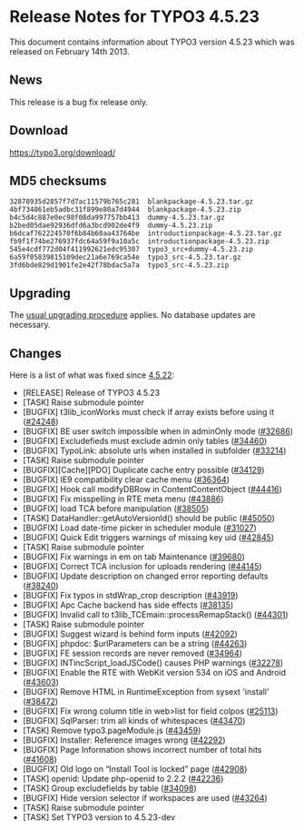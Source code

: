 Release Notes for TYPO3 4.5.23
==============================

This document contains information about TYPO3 version 4.5.23 which was
released on February 14th 2013.

News
----

This release is a bug fix release only.

Download
--------

<https://typo3.org/download/>

MD5 checksums
-------------

    32878935d2857f7d7ac11579b765c281  blankpackage-4.5.23.tar.gz
    4bf734861eb5adbc31f899e80a7d4944  blankpackage-4.5.23.zip
    b4c5d4c887e0ec98f08da997757bb413  dummy-4.5.23.tar.gz
    b2bed05dae92936dfd6a3bcd902de4f9  dummy-4.5.23.zip
    b6dcaf762224570f6b84b60aa43764be  introductionpackage-4.5.23.tar.gz
    fb9f1f74be276937fdc64a59f9a10a5c  introductionpackage-4.5.23.zip
    545e4cdf772d04f411992621edc95307  typo3_src+dummy-4.5.23.zip
    6a59f05839815109dec21a6e769ca54e  typo3_src-4.5.23.tar.gz
    3fd6bde829d1901fe2e42f78bdac5a7a  typo3_src-4.5.23.zip

Upgrading
---------

The [usual upgrading
procedure](https://docs.typo3.org/typo3cms/InstallationGuide/) applies.
No database updates are necessary.

Changes
-------

Here is a list of what was fixed since
[4.5.22](TYPO3_4.5.22 "wikilink"):

-   \[RELEASE\] Release of TYPO3 4.5.23
-   \[TASK\] Raise submodule pointer
-   \[BUGFIX\] t3lib\_iconWorks must check if array exists before using
    it ([\#24248](https://forge.typo3.org/issues/24248))
-   \[BUGFIX\] BE user switch impossible when in adminOnly mode
    ([\#32686](https://forge.typo3.org/issues/32686))
-   \[BUGFIX\] Excludefieds must exclude admin only tables
    ([\#34460](https://forge.typo3.org/issues/34460))
-   \[BUGFIX\] TypoLink: absolute urls when installed in subfolder
    ([\#33214](https://forge.typo3.org/issues/33214))
-   \[TASK\] Raise submodule pointer
-   \[BUGFIX\]\[Cache\]\[PDO\] Duplicate cache entry possible
    ([\#34129](https://forge.typo3.org/issues/34129))
-   \[BUGFIX\] IE9 compatibility clear cache menu
    ([\#36364](https://forge.typo3.org/issues/36364))
-   \[BUGFIX\] Hook call modifyDBRow in ContentContentObject
    ([\#44416](https://forge.typo3.org/issues/44416))
-   \[BUGFIX\] Fix misspelling in RTE meta menu
    ([\#43886](https://forge.typo3.org/issues/43886))
-   \[BUGFIX\] load TCA before manipulation
    ([\#38505](https://forge.typo3.org/issues/38505))
-   \[TASK\] DataHandler::getAutoVersionId() should be public
    ([\#45050](https://forge.typo3.org/issues/45050))
-   \[BUGFIX\] Load date-time picker in scheduler module
    ([\#31027](https://forge.typo3.org/issues/31027))
-   \[BUGFIX\] Quick Edit triggers warnings of missing key uid
    ([\#42845](https://forge.typo3.org/issues/42845))
-   \[TASK\] Raise submodule pointer
-   \[BUGFIX\] Fix warnings in em on tab Maintenance
    ([\#39680](https://forge.typo3.org/issues/39680))
-   \[BUGFIX\] Correct TCA inclusion for uploads rendering
    ([\#44145](https://forge.typo3.org/issues/44145))
-   \[BUGFIX\] Update description on changed error reporting defaults
    ([\#38240](https://forge.typo3.org/issues/38240))
-   \[BUGFIX\] Fix typos in stdWrap\_crop description
    ([\#43919](https://forge.typo3.org/issues/43919))
-   \[BUGFIX\] Apc Cache backend has side effects
    ([\#38135](https://forge.typo3.org/issues/38135))
-   \[BUGFIX\] Invalid call to t3lib\_TCEmain::processRemapStack()
    ([\#44301](https://forge.typo3.org/issues/44301))
-   \[TASK\] Raise submodule pointer
-   \[BUGFIX\] Suggest wizard is behind form inputs
    ([\#42092](https://forge.typo3.org/issues/42092))
-   \[BUGFIX\] phpdoc: \$urlParameters can be a string
    ([\#44263](https://forge.typo3.org/issues/44263))
-   \[BUGFIX\] FE session records are never removed
    ([\#34964](https://forge.typo3.org/issues/34964))
-   \[BUGFIX\] INTincScript\_loadJSCode() causes PHP warnings
    ([\#32278](https://forge.typo3.org/issues/32278))
-   \[BUGFIX\] Enable the RTE with WebKit version 534 on iOS and Android
    ([\#43603](https://forge.typo3.org/issues/43603))
-   \[BUGFIX\] Remove HTML in RuntimeException from sysext 'install'
    ([\#38472](https://forge.typo3.org/issues/38472))
-   \[BUGFIX\] Fix wrong column title in web&gt;list for field colpos
    ([\#25113](https://forge.typo3.org/issues/25113))
-   \[BUGFIX\] SqlParser: trim all kinds of whitespaces
    ([\#43470](https://forge.typo3.org/issues/43470))
-   \[TASK\] Remove typo3.pageModule.js
    ([\#43459](https://forge.typo3.org/issues/43459))
-   \[BUGFIX\] Installer: Reference images wrong
    ([\#42292](https://forge.typo3.org/issues/42292))
-   \[BUGFIX\] Page Information shows incorrect number of total hits
    ([\#41608](https://forge.typo3.org/issues/41608))
-   \[BUGFIX\] Old logo on “Install Tool is locked” page
    ([\#42908](https://forge.typo3.org/issues/42908))
-   \[TASK\] openid: Update php-openid to 2.2.2
    ([\#42236](https://forge.typo3.org/issues/42236))
-   \[TASK\] Group excludefields by table
    ([\#34098](https://forge.typo3.org/issues/34098))
-   \[BUGFIX\] Hide version selector if workspaces are used
    ([\#43264](https://forge.typo3.org/issues/43264))
-   \[TASK\] Raise submodule pointer
-   \[TASK\] Set TYPO3 version to 4.5.23-dev


